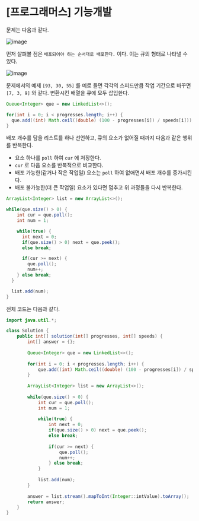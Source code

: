 [프로그래머스] 기능개발
======================

문제는 다음과 같다.

![image](https://user-images.githubusercontent.com/66655578/168793149-f0d9f17a-185b-4840-a4c5-3b776030c95c.png)

먼저 살펴볼 점은 `배포되어야 하는 순서대로 배포한다.` 이다.
이는 큐의 형태로 나타낼 수 있다.

![image](https://user-images.githubusercontent.com/66655578/168794288-9b95af75-16a6-4172-b902-ae05776af470.png)

문제에서의 예제 `[93, 30, 55]` 를 예로 들면 각각의 스피드만큼 작업 기간으로 바꾸면 `[7, 3, 9]` 와 같다.
변환시킨 배열을 큐에 모두 삽입한다.

```java
Queue<Integer> que = new LinkedList<>();

for(int i = 0; i < progresses.length; i++) {
  que.add((int) Math.ceil((double) (100 - progresses[i]) / speeds[i])); 
}
```

배포 개수를 담을 리스트를 하나 선언하고, 큐의 요소가 없어질 때까지 다음과 같은 행위를 반복한다.

- 요소 하나를 `poll` 하여 `cur` 에 저장한다.
- `cur` 로 다음 요소를 반복적으로 비교한다.
- 배포 가능한(같거나 작은 작업일) 요소는 `poll` 하여 없애면서 배포 개수를 증가시킨다.
- 배포 불가능한(더 큰 작업일) 요소가 있다면 멈추고 위 과정들을 다시 반복한다.

```java
ArrayList<Integer> list = new ArrayList<>();

while(que.size() > 0) {
    int cur = que.poll();
    int num = 1;

    while(true) {
      int next = 0;
      if(que.size() > 0) next = que.peek();
      else break;

      if(cur >= next) {
        que.poll();
        num++;
    } else break;
  }

  list.add(num);
}
```

전체 코드는 다음과 같다.

```java
import java.util.*;

class Solution {
    public int[] solution(int[] progresses, int[] speeds) {
        int[] answer = {};
        
        Queue<Integer> que = new LinkedList<>();
        
        for(int i = 0; i < progresses.length; i++) {
            que.add((int) Math.ceil((double) (100 - progresses[i]) / speeds[i])); 
        }
        
        ArrayList<Integer> list = new ArrayList<>();
        
        while(que.size() > 0) {
            int cur = que.poll();
            int num = 1;
            
            while(true) {
            	int next = 0;
        		if(que.size() > 0) next = que.peek();
        		else break;
        		
        		if(cur >= next) {
        			que.poll();
        			num++;
        		} else break;
        	}
            
        	list.add(num);
        }
        
        answer = list.stream().mapToInt(Integer::intValue).toArray();
        return answer;	
    }
}
```
